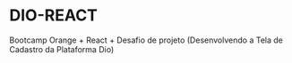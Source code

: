 # DIO-REACT

Bootcamp Orange +
React + Desafio de projeto (Desenvolvendo a Tela de Cadastro da Plataforma Dio)
